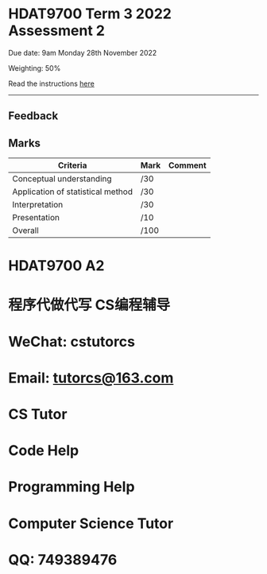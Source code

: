# HDAT9700 Term 3 2022 Assessment 2
Due date: 9am Monday 28th November 2022

Weighting: 50%

Read the instructions [here](https://github.com/CBDRH-HDAT9700/t3-2022-assessment2/blob/main/Instructions/instuctions.md)

***

## Feedback



## Marks

| Criteria                          | Mark           | Comment        |
|---                                |-               |------          |
| Conceptual understanding          | /30            |                |
| Application of statistical method | /30            |                |
| Interpretation                  	| /30            |                |
| Presentation                      | /10            |                |
| Overall                           | /100           |                |
# HDAT9700 A2

# 程序代做代写 CS编程辅导

# WeChat: cstutorcs

# Email: tutorcs@163.com

# CS Tutor

# Code Help

# Programming Help

# Computer Science Tutor

# QQ: 749389476
